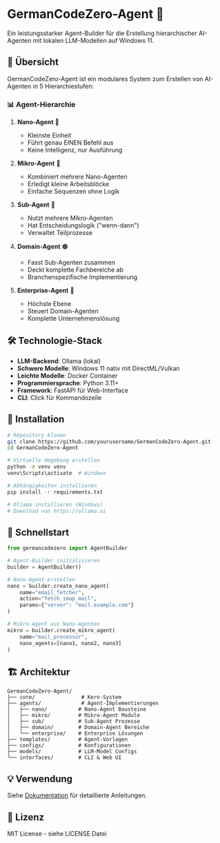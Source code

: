 # GermanCodeZero-Agent 🚀

Ein leistungsstarker Agent-Builder für die Erstellung hierarchischer AI-Agenten mit lokalen LLM-Modellen auf Windows 11.

## 🎯 Übersicht

GermanCodeZero-Agent ist ein modulares System zum Erstellen von AI-Agenten in 5 Hierarchiestufen:

### 📊 Agent-Hierarchie

1. **Nano-Agent** 🔹
   - Kleinste Einheit
   - Führt genau EINEN Befehl aus
   - Keine Intelligenz, nur Ausführung

2. **Mikro-Agent** 🔸
   - Kombiniert mehrere Nano-Agenten
   - Erledigt kleine Arbeitsblöcke
   - Einfache Sequenzen ohne Logik

3. **Sub-Agent** 🔶
   - Nutzt mehrere Mikro-Agenten
   - Hat Entscheidungslogik ("wenn-dann")
   - Verwaltet Teilprozesse

4. **Domain-Agent** 🟠
   - Fasst Sub-Agenten zusammen
   - Deckt komplette Fachbereiche ab
   - Branchenspezifische Implementierung

5. **Enterprise-Agent** 🔴
   - Höchste Ebene
   - Steuert Domain-Agenten
   - Komplette Unternehmenslösung

## 🛠️ Technologie-Stack

- **LLM-Backend**: Ollama (lokal)
- **Schwere Modelle**: Windows 11 nativ mit DirectML/Vulkan
- **Leichte Modelle**: Docker Container
- **Programmiersprache**: Python 3.11+
- **Framework**: FastAPI für Web-Interface
- **CLI**: Click für Kommandozeile

## 🚀 Installation

```bash
# Repository klonen
git clone https://github.com/yourusername/GermanCodeZero-Agent.git
cd GermanCodeZero-Agent

# Virtuelle Umgebung erstellen
python -m venv venv
venv\Scripts\activate  # Windows

# Abhängigkeiten installieren
pip install -r requirements.txt

# Ollama installieren (Windows)
# Download von https://ollama.ai
```

## 📖 Schnellstart

```python
from germancodezero import AgentBuilder

# Agent-Builder initialisieren
builder = AgentBuilder()

# Nano-Agent erstellen
nano = builder.create_nano_agent(
    name="email_fetcher",
    action="fetch_imap_mail",
    params={"server": "mail.example.com"}
)

# Mikro-Agent aus Nano-Agenten
mikro = builder.create_mikro_agent(
    name="mail_processor",
    nano_agents=[nano1, nano2, nano3]
)
```

## 🏗️ Architektur

```
GermanCodeZero-Agent/
├── core/               # Kern-System
├── agents/             # Agent-Implementierungen
│   ├── nano/          # Nano-Agent Bausteine
│   ├── mikro/         # Mikro-Agent Module
│   ├── sub/           # Sub-Agent Prozesse
│   ├── domain/        # Domain-Agent Bereiche
│   └── enterprise/    # Enterprise Lösungen
├── templates/         # Agent-Vorlagen
├── configs/           # Konfigurationen
├── models/            # LLM-Model Configs
└── interfaces/        # CLI & Web UI
```

## 💡 Verwendung

Siehe [Dokumentation](docs/) für detaillierte Anleitungen.

## 📄 Lizenz

MIT License - siehe LICENSE Datei